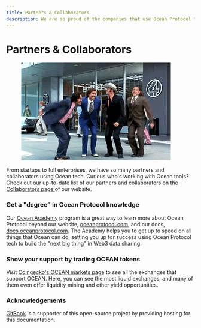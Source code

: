 ```yaml
---
title: Partners & Collaborators
description: We are so proud of the companies that use Ocean Protocol tools!
---
```


# Partners & Collaborators

<figure><img src="../.gitbook/assets/gif/anchorman-teamwork.gif" alt=""><figcaption></figcaption></figure>

From startups to full enterprises, we have so many partners and collaborators using Ocean tech. Curious who's working with Ocean tools? Check out our up-to-date list of our partners and collaborators on the [Collaborators page ](https://oceanprotocol.com/collaborators)of our website.

### Get a "degree" in Ocean Protocol knowledge

Our [Ocean Academy](https://oceanacademy.io/) program is a great way to learn more about Ocean Protocol beyond our website, [oceanprotocol.com](https://www.oceanprotocol.com), and our docs, [docs.oceanprotocol.com](https://docs.oceanprotocol.com). The Academy helps you to get up to speed on all things that Ocean can do, setting you up for success using Ocean Protocol tech to build the "next big thing" in Web3 data sharing.

### Show your support by trading OCEAN tokens

Visit [Coingecko's OCEAN markets page](https://www.coingecko.com/en/coins/ocean-protocol#markets) to see all the exchanges that support OCEAN. Here, you can see the most liquid exchanges, and many of them even offer liquidity mining and other yield opportunities.

### Acknowledgements

[GitBook](https://www.gitbook.com/) is a supporter of this open-source project by providing hosting for this documentation.
